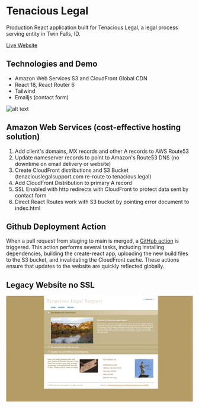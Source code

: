 # Tenacious Legal

Production React application built for Tenacious Legal, a legal process serving entity in Twin Falls, ID.

[Live Website](https://tenacious.legal/)

## Technologies and Demo

  - Amazon Web Services S3 and CloudFront Global CDN
  - React 18, React Router 6
  - Tailwind
  - Emailjs (contact form)

![alt text](/src/images/pdemo3.gif "Demo")

## Amazon Web Services (cost-effective hosting solution)

1. Add client's domains, MX records and other A records to AWS Route53
2. Update nameserver records to point to Amazon's Route53 DNS (no downtime on email delivery or website)
3. Create CloudFront distributions and S3 Bucket (tenaciouslegalsupport.com re-route to tenacious.legal) 
3. Add CloudFront Distribution to primary A record
4. SSL Enabled with http redirects with CloudFront to protect data sent by contact form
5. Direct React Routes work with S3 bucket by pointing error document to index.html

## Github Deployment Action

  When a pull request from staging to main is merged, a [GitHub action](https://github.com/patrick-misner/tenacious-legal/blob/main/.github/workflows/deploy.yml) is triggered. This action performs several tasks, including installing dependencies, building the create-react app, uploading the new build files to the S3 bucket, and invalidating the CloudFront cache. These actions ensure that updates to the website are quickly reflected globally.

## Legacy Website no SSL

![alt text](/src/images/legacy.jpg "Legacy Website")

